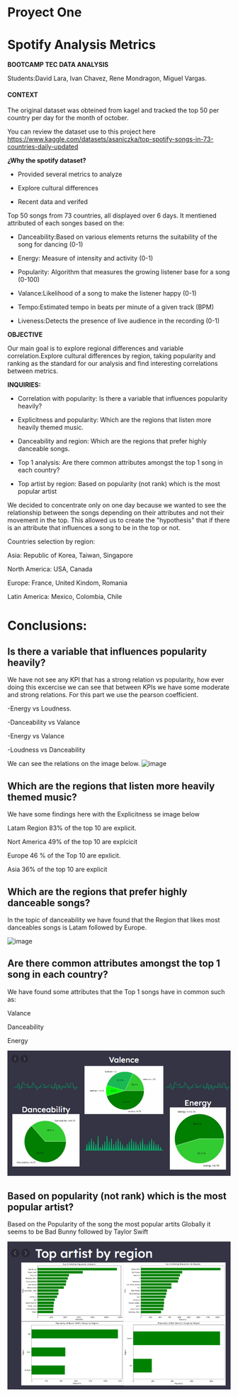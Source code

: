 # Proyect One

# Spotify Analysis Metrics #

**BOOTCAMP TEC DATA ANALYSIS**

Students:David Lara, Ivan Chavez, Rene Mondragon, Miguel Vargas.

#### CONTEXT ####

The original dataset was obteined from kagel and tracked the top 50 per country per day for the month of october.

You can review the dataset use to this project here https://www.kaggle.com/datasets/asaniczka/top-spotify-songs-in-73-countries-daily-updated


**¿Why the spotify dataset?**

- Provided several metrics to analyze

- Explore cultural differences

- Recent data and verifed

Top 50 songs from 73 countries, all displayed over 6 days. It mentiened attributed of each songes based on the:

- Danceability:Based on various elements returns the suitability of the song for dancing (0-1)

- Energy: Measure of intensity and activity (0-1)

- Popularity: Algorithm that measures the growing listener base for a song (0-100)

- Valance:Likelihood of a song to make the listener happy (0-1)

- Tempo:Estimated tempo in beats per minute of a given track (BPM)

- Liveness:Detects the presence of  live audience in the recording (0-1)

**OBJECTIVE** 

Our main goal is to explore regional differences and variable correlation.Explore cultural differences by region, taking popularity and ranking as the standard for our analysis and find interesting correlations between metrics.

**INQUIRIES:**

  - Correlation with popularity:
  Is there a variable that influences popularity heavily?
  
  - Explicitness and popularity:
  Which are the regions that listen more heavily themed music.
  
  - Danceability and region:
  Which are the regions that prefer highly danceable songs.
  
  - Top 1 analysis:
  Are there common attributes amongst the top 1 song in each country?

  - Top artist by region:
  Based on popularity (not rank) which is the most popular artist

We decided to concentrate only on one day because we wanted to see the relationship between the songs depending on their attributes and not their movement in the top. This allowed us to create the "hypothesis" that if there is an attribute that influences a song to be in the top or not.


Countries selection by region:

Asia: Republic of Korea, Taiwan, Singapore

North America: USA, Canada

Europe: France, United Kindom, Romania

Latin America: Mexico, Colombia, Chile


# Conclusions:

## Is there a variable that influences popularity heavily? ##
  
We have not see any KPI that has a strong relation vs popularity, how ever doing this excercise we can see that between KPIs we have some moderate and strong relations. For this part we use the pearson coefficient.

-Energy vs Loudness.

-Danceability vs Valance

-Energy vs Valance

-Loudness vs  Danceability

We can see the relations on the image below.
![image](https://github.com/ivanchaveezz/Proyect1/assets/143209988/75a597a5-85c1-44b8-a4bd-ad0dc02f19dd)


## Which are the regions that listen more heavily themed music? ##

We have some findings here with the Explicitness se image below

Latam Region 83% of the top 10 are explicit.

Nort America 49% of the top 10 are explcicit

Europe       46 % of the Top 10 are epxlicit.

Asia         36% of the top 10 are explicit



## Which are the regions that prefer highly danceable songs? ##

In the topic of danceability we have found that the Region that likes most danceables songs is Latam followed by Europe.

![image](https://github.com/ivanchaveezz/Proyect1/assets/143209988/88a57fd1-8f1f-4e96-b7c9-b9f77a454f72)

  
## Are there common attributes amongst the top 1 song in each country? ##

We have found some attributes that the Top 1 songs have in common such as:

Valance

Danceability 

Energy

![Alt text](image-17.png)

## Based on popularity (not rank) which is the most popular artist? ##

Based on the Popularity of the song the most popular artits Globally it seems to be Bad Bunny followed by Taylor Swift

![Alt text](image-18.png)

  
